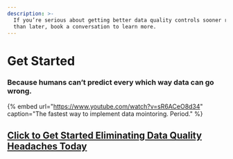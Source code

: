 ```yaml
---
description: >-
  If you’re serious about getting better data quality controls sooner rather
  than later, book a conversation to learn more.
---
```


# Get Started

### **Because humans can’t predict every which way data can go wrong.**

{% embed url="https://www.youtube.com/watch?v=sR6ACeO8d34" caption="The fastest way to implement data mointoring. Period." %}

## [Click to Get Started Eliminating Data Quality Headaches Today](https://calendly.com/brian-556/owldq-session)

